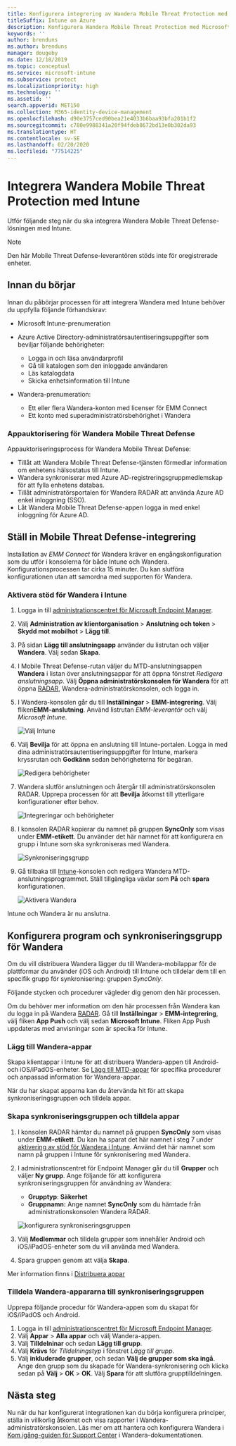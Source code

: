 ```yaml
---
title: Konfigurera integrering av Wandera Mobile Threat Protection med Intune
titleSuffix: Intune on Azure
description: Konfigurera Wandera Mobile Threat Protection med Microsoft Intune för att styra mobil enhetsåtkomst till företagets resurser.
keywords: ''
author: brenduns
ms.author: brenduns
manager: dougeby
ms.date: 12/18/2019
ms.topic: conceptual
ms.service: microsoft-intune
ms.subservice: protect
ms.localizationpriority: high
ms.technology: ''
ms.assetid: ''
search.appverid: MET150
ms.collection: M365-identity-device-management
ms.openlocfilehash: d90e3757ced90bea21e4033b6baa93bfa201b1f2
ms.sourcegitcommit: c780e9988341a20f94fdeb8672bd13e0b302da93
ms.translationtype: HT
ms.contentlocale: sv-SE
ms.lasthandoff: 02/20/2020
ms.locfileid: "77514225"
---
```

# <a name="integrate-wandera-mobile-threat-protection-with-intune"></a>Integrera Wandera Mobile Threat Protection med Intune  

Utför följande steg när du ska integrera Wandera Mobile Threat Defense-lösningen med Intune.  

> [!NOTE]
> Den här Mobile Threat Defense-leverantören stöds inte för oregistrerade enheter.

## <a name="before-you-begin"></a>Innan du börjar  

Innan du påbörjar processen för att integrera Wandera med Intune behöver du uppfylla följande förhandskrav:
- Microsoft Intune-prenumeration  
- Azure Active Directory-administratörsautentiseringsuppgifter som beviljar följande behörigheter:  
  - Logga in och läsa användarprofil  
  - Gå till katalogen som den inloggade användaren  
  - Läs katalogdata  
  - Skicka enhetsinformation till Intune  

- Wandera-prenumeration:
  - Ett eller flera Wandera-konton med licenser för EMM Connect  
  - Ett konto med superadministratörsbehörighet i Wandera  
 
### <a name="wandera-mobile-threat-defense-app-authorization"></a>Appauktorisering för Wandera Mobile Threat Defense  

Appauktoriseringsprocess för Wandera Mobile Threat Defense:  
- Tillåt att Wandera Mobile Threat Defense-tjänsten förmedlar information om enhetens hälsostatus till Intune.  
- Wandera synkroniserar med Azure AD-registreringsgruppmedlemskap för att fylla enhetens databas.  
- Tillåt administratörsportalen för Wandera RADAR att använda Azure AD enkel inloggning (SSO).  
- Låt Wandera Mobile Threat Defense-appen logga in med enkel inloggning för Azure AD.  


## <a name="set-up-wandera-mobile-threat-defense-integration"></a>Ställ in Mobile Threat Defense-integrering  
Installation av *EMM Connect* för Wandera kräver en engångskonfiguration som du utför i konsolerna för både Intune och Wandera. Konfigurationsprocessen tar cirka 15 minuter. Du kan slutföra konfigurationen utan att samordna med supporten för Wandera.  

### <a name="enable-support-for-wandera-in-intune"></a>Aktivera stöd för Wandera i Intune

1. Logga in till [administrationscentret för Microsoft Endpoint Manager](https://go.microsoft.com/fwlink/?linkid=2109431).
2. Välj **Administration av klientorganisation** > **Anslutning och token** > **Skydd mot mobilhot** > **Lägg till**.
3. På sidan **Lägg till anslutningsapp** använder du listrutan och väljer **Wandera**. Välj sedan **Skapa**.  
4. I Mobile Threat Defense-rutan väljer du MTD-anslutningsappen **Wandera** i listan över anslutningsappar för att öppna fönstret *Redigera anslutningsapp*. Välj **Öppna administratörskonsolen för Wandera** för att öppna [RADAR](https://radar.wandera.com/login), Wandera-administratörskonsolen, och logga in. 
5. I Wandera-konsolen går du till **Inställningar** > **EMM-integrering**. Välj fliken**EMM-anslutning**. Använd listrutan *EMM-leverantör* och välj *Microsoft Intune*.

   ![Välj Intune](./media/wandera-mtd-connector-integration/set-up-intune-in-radar.png)

6. Välj **Bevilja** för att öppna en anslutning till Intune-portalen. Logga in med dina administratörsautentiseringsuppgifter för Intune, markera kryssrutan och **Godkänn** sedan behörigheterna för begäran.  

   ![Redigera behörigheter](./media/wandera-mtd-connector-integration/permissions.png) 

7. Wandera slutför anslutningen och återgår till administratörskonsolen RADAR. Upprepa processen för att **Bevilja** åtkomst till ytterligare konfigurationer efter behov.  

   ![Integreringar och behörigheter](./media/wandera-mtd-connector-integration/integrations-and-permissions.png) 

8. I konsolen RADAR kopierar du namnet på gruppen **SyncOnly** som visas under **EMM-etikett**. Du använder det här namnet för att konfigurera en grupp i Intune som ska synkroniseras med Wandera.

   ![Synkroniseringsgrupp](./media/wandera-mtd-connector-integration/sync-group-name.png) 

9. Gå tillbaka till [Intune](https://go.microsoft.com/fwlink/?linkid=2090973)-konsolen och redigera Wandera MTD-anslutningsprogrammet. Ställ tillgängliga växlar som **På** och **spara** konfigurationen.  

   ![Aktivera Wandera](./media/wandera-mtd-connector-integration/enable-wandera.png) 

Intune och Wandera är nu anslutna.  

## <a name="configure-the-wandera-applications-and-synchronization-group"></a>Konfigurera program och synkroniseringsgrupp för Wandera  
Om du vill distribuera Wandera lägger du till Wandera-mobilappar för de plattformar du använder (iOS och Android) till Intune och tilldelar dem till en specifik grupp för synkronisering: gruppen *SyncOnly*. 

Följande stycken och procedurer vägleder dig genom den här processen.

Om du behöver mer information om den här processen från Wandera kan du logga in på Wandera [RADAR](https://radar.wandera.com/login). Gå till **Inställningar** > **EMM-integrering**, välj fliken **App Push** och välj sedan **Microsoft Intune**. Fliken App Push uppdateras med anvisningar som är specika för Intune.  

### <a name="add-the-wandera-apps"></a>Lägg till Wandera-appar  
Skapa klientappar i Intune för att distribuera Wandera-appen till Android- och iOS/iPadOS-enheter. Se [Lägg till MTD-appar](mtd-apps-ios-app-configuration-policy-add-assign.md) för specifika procedurer och anpassad information för Wandera-appar.  

När du har skapat apparna kan du återvända hit för att skapa synkroniseringsgruppen och tilldela appar.

### <a name="create-the-synchronization-group-and-assign-the-apps"></a>Skapa synkroniseringsgruppen och tilldela appar

1. I konsolen RADAR hämtar du namnet på gruppen **SyncOnly** som visas under **EMM-etikett**. Du kan ha sparat det här namnet i steg 7 under [aktivering av stöd för Wandera i Intune](#enable-support-for-wandera-in-intune). Använd det här namnet som namn på gruppen i Intune för synkronisering med Wandera.  

2. I administrationscentret för Endpoint Manager går du till **Grupper** och väljer **Ny grupp**. Ange följande för att konfigurera synkroniseringsgruppen för användning av Wandera:
   - **Grupptyp**: **Säkerhet**
   - **Gruppnamn:** Ange namnet **SyncOnly** som du hämtade från administrationskonsolen Wandera RADAR.

   ![konfigurera synkroniseringsgruppen](./media/wandera-mtd-connector-integration/configure-sync-group.png)

3. Välj **Medlemmar** och tilldela grupper som innehåller Android och iOS/iPadOS-enheter som du vill använda med Wandera.

4. Spara gruppen genom att välja **Skapa**.

Mer information finns i [Distribuera appar](../apps/apps-deploy.md)

### <a name="assign-the-wandera-apps-to-the-synchronization-group"></a>Tilldela Wandera-appararna till synkroniseringsgruppen  
Upprepa följande procedur för Wandera-appen som du skapat för iOS/iPadOS och Android.

1. Logga in till [administrationscentret för Microsoft Endpoint Manager](https://go.microsoft.com/fwlink/?linkid=2109431).
2. Välj **Appar** > **Alla appar** och välj Wandera-appen.
3. Välj **Tilldelninar** och sedan **Lägg till grupp**.  
4. Välj **Krävs** för *Tilldelningstyp* i fönstret *Lägg till grupp*.
5. Välj **inkluderade grupper**, och sedan **Välj de grupper som ska ingå**. Ange den grupp som du skapade för Wandera-synkronisering och klicka sedan på **Välj** > **OK** > **OK**. Välj **Spara** för att slutföra grupptilldelningen. 

## <a name="next-steps"></a>Nästa steg  
Nu när du har konfigurerat integrationen kan du börja konfigurera principer, ställa in villkorlig åtkomst och visa rapporter i Wandera-administratörskonsolen. Läs mer om att hantera och konfigurera Wandera i [Kom igång-guiden för Support Center](https://radar.wandera.com/?return_to=https://wandera.force.com/Customer/s/getting-started) i Wandera-dokumentationen. 
